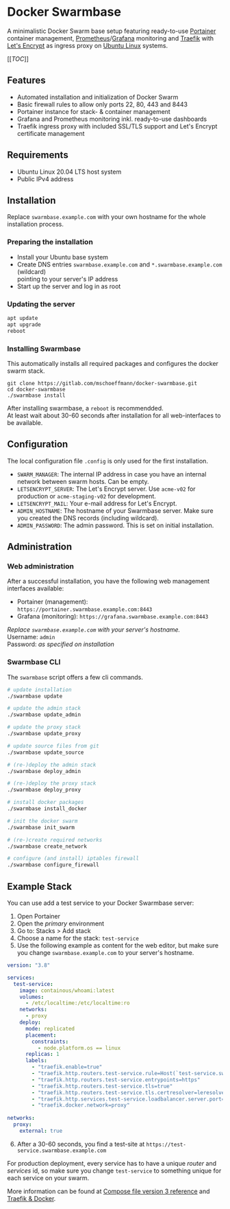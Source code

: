 # Docker Swarmbase

A minimalistic Docker Swarm base setup featuring ready-to-use [Portainer](https://www.portainer.io) container management, [Prometheus](https://prometheus.io)/[Grafana](https://grafana.com) monitoring and [Traefik](https://traefik.io) with [Let's Encrypt](https://letsencrypt.org) as ingress proxy on [Ubuntu Linux](https://ubuntu.com) systems.

[[_TOC_]]

## Features
- Automated installation and initialization of Docker Swarm
- Basic firewall rules to allow only ports 22, 80, 443 and 8443
- Portainer instance for stack- & container management
- Grafana and Prometheus monitoring inkl. ready-to-use dashboards
- Traefik ingress proxy with included SSL/TLS support and Let's Encrypt certificate management

## Requirements
- Ubuntu Linux 20.04 LTS host system
- Public IPv4 address

## Installation

Replace `swarmbase.example.com` with your own hostname for the whole installation process.

### Preparing the installation
- Install your Ubuntu base system
- Create DNS entries `swarmbase.example.com` and `*.swarmbase.example.com` (wildcard)  
  pointing to your server's IP address
- Start up the server and log in as root

### Updating the server
```bash
apt update
apt upgrade
reboot
```

### Installing Swarmbase
This automatically installs all required packages and configures the docker swarm stack.
```
git clone https://gitlab.com/mschoeffmann/docker-swarmbase.git
cd docker-swarmbase
./swarmbase install 
```

After installing swarmbase, a `reboot` is recommendded.  
At least wait about 30-60 seconds after installation for all web-interfaces to be available.

## Configuration
The local configuration file `.config` is only used for the first installation.
- `SWARM_MANAGER`: The internal IP address in case you have an internal network between swarm hosts. Can be empty.
- `LETSENCRYPT_SERVER`: The Let's Encrypt server. Use `acme-v02` for production or `acme-staging-v02` for development.
- `LETSENCRYPT_MAIL`: Your e-mail address for Let's Encrypt.
- `ADMIN_HOSTNAME`: The hostname of your Swarmbase server. Make sure you created the DNS records (including wildcard).
- `ADMIN_PASSWORD`: The admin password. This is set on initial installation.

## Administration

### Web administration
After a successful installation, you have the following web management interfaces available:
- Portainer (management): `https://portainer.swarmbase.example.com:8443`
- Grafana (monitoring): `https://grafana.swarmbase.example.com:8443`

*Replace `swarmbase.example.com` with your server's hostname.*  
Username: `admin`  
Password: *as specified on installation*

### Swarmbase CLI
The `swarmbase` script offers a few cli commands.

```bash
# update installation
./swarmbase update
```

```bash
# update the admin stack
./swarmbase update_admin

# update the proxy stack
./swarmbase update_proxy

# update source files from git
./swarmbase update_source
```

```bash
# (re-)deploy the admin stack
./swarmbase deploy_admin

# (re-)deploy the proxy stack
./swarmbase deploy_proxy
```

```bash
# install docker packages
./swarmbase install_docker

# init the docker swarm
./swarmbase init_swarm

# (re-)create required networks
./swarmbase create_network

# configure (and install) iptables firewall
./swarmbase configure_firewall
```

## Example Stack
You can use add a test service to your Docker Swarmbase server:
1. Open Portainer
2. Open the *primary* environment
3. Go to: Stacks > Add stack
4. Choose a name for the stack: `test-service`
5. Use the following example as content for the web editor, but make sure you change `swarmbase.example.com` to your server's hostname.
```yaml
version: "3.8"

services:
  test-service:
    image: containous/whoami:latest
    volumes:
      - /etc/localtime:/etc/localtime:ro
    networks:
      - proxy
    deploy:
      mode: replicated
      placement:
        constraints: 
          - node.platform.os == linux
      replicas: 1
      labels:
        - "traefik.enable=true"
        - "traefik.http.routers.test-service.rule=Host(`test-service.swarmbase.example.com`)"
        - "traefik.http.routers.test-service.entrypoints=https"
        - "traefik.http.routers.test-service.tls=true"
        - "traefik.http.routers.test-service.tls.certresolver=leresolver"
        - "traefik.http.services.test-service.loadbalancer.server.port=80"
        - "traefik.docker.network=proxy"
          
networks:
  proxy:
    external: true
```
6. After a 30-60 seconds, you find a test-site at `https://test-service.swarmbase.example.com`

For production deployment, every service has to have a unique *router* and *services* id, so make sure you change `test-service` to something unique for each service on your swarm.

More information can be found at [Compose file version 3 reference](https://docs.docker.com/compose/compose-file/compose-file-v3/) and [Traefik & Docker](https://doc.traefik.io/traefik/providers/docker/).

